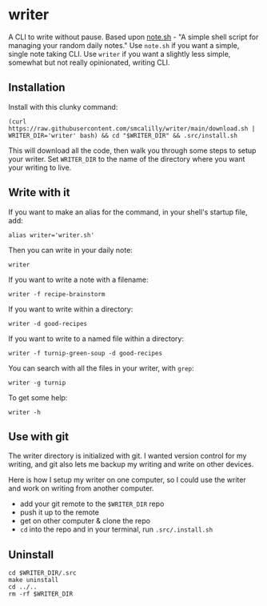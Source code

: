 # writer
A CLI to write without pause. Based upon [note.sh](https://github.com/hachibu/note.sh) - "A simple shell script for managing your random daily notes." Use `note.sh` if you want a simple, single note taking CLI. Use `writer` if you want a slightly less simple, somewhat but not really opinionated, writing CLI.

## Installation
Install with this clunky command:
```
(curl https://raw.githubusercontent.com/smcalilly/writer/main/download.sh | WRITER_DIR='writer' bash) && cd "$WRITER_DIR" && .src/install.sh
```

This will download all the code, then walk you through some steps to setup your writer. Set `WRITER_DIR` to the name of the directory where you want your writing to live. 

## Write with it
If you want to make an alias for the command, in your shell's startup file, add:
```
alias writer='writer.sh'
```

Then you can write in your daily note:
```
writer
```

If you want to write a note with a filename:
```
writer -f recipe-brainstorm
```

If you want to write within a directory:
```
writer -d good-recipes
```

If you want to write to a named file within a directory:
```
writer -f turnip-green-soup -d good-recipes
```

You can search with all the files in your writer, with `grep`:
```
writer -g turnip
```

To get some help:
```
writer -h
```

## Use with git
The writer directory is initialized with git. I wanted version control for my writing, and git also lets me backup my writing and write on other devices. 

Here is how I setup my writer on one computer, so I could use the writer and work on writing from another computer.
- add your git remote to the `$WRITER_DIR` repo
- push it up to the remote
- get on other computer & clone the repo
- `cd` into the repo and in your terminal, run `.src/.install.sh`

## Uninstall
```
cd $WRITER_DIR/.src
make uninstall
cd ../..
rm -rf $WRITER_DIR
```

